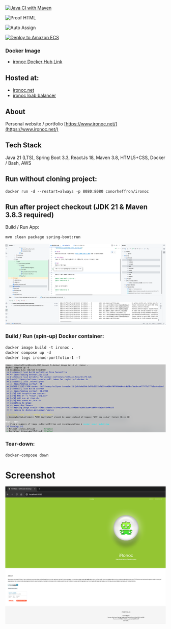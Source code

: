 [![Java CI with Maven](https://github.com/conorheffron/ironoc/actions/workflows/maven.yml/badge.svg)](https://github.com/conorheffron/ironoc/actions/workflows/maven.yml)

![Proof HTML](https://github.com/conorheffron/ironoc/actions/workflows/proof-html.yml/badge.svg)

![Auto Assign](https://github.com/conorheffron/ironoc/actions/workflows/auto-assign.yml/badge.svg)

[![Deploy to Amazon ECS](https://github.com/conorheffron/ironoc/actions/workflows/aws.yml/badge.svg)](https://github.com/conorheffron/ironoc/actions/workflows/aws.yml)

### Docker Image
- [ironoc Docker Hub Link](https://hub.docker.com/repository/docker/conorheffron/ironoc/general)

## Hosted at:
- [ironoc.net](https://ironoc.net)
- [ironoc loab balancer](https://ironoc-lb-6a36dafeeca59581.elb.eu-north-1.amazonaws.com/)

## About
Personal website / portfolio  [https://www.ironoc.net/](https://www.ironoc.net/)

## Tech Stack
Java 21 (LTS), Spring Boot 3.3, ReactJs 18, Maven 3.8, HTML5+CSS, Docker / Bash, AWS

## Run without cloning project:
```
docker run -d --restart=always -p 8080:8080 conorheffron/ironoc
```

## Run after project checkout (JDK 21 & Maven 3.8.3 required)
Build / Run App:
```
mvn clean package spring-boot:run
```

![image](screen-grabs/IDEA-Intellj-run.png)


### Build / Run (spin-up) Docker container:
```
docker image build -t ironoc .
docker compose up -d
docker logs ironoc-portfolio-1 -f
```

![image](screen-grabs/cli-docker.png)


### Tear-down:
```
docker-compose down
```

# Screenshot
![Home](screen-grabs/home-page.png)


